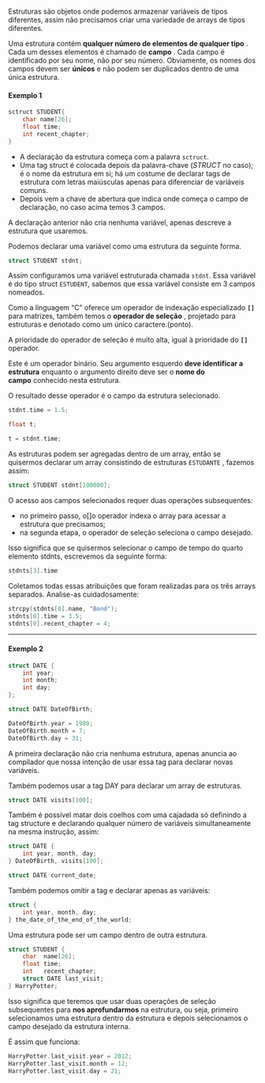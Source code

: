 Estruturas são objetos onde podemos armazenar variáveis de tipos diferentes, assim não precisamos criar uma variedade de arrays de tipos diferentes.

Uma estrutura contém **qualquer número de elementos de qualquer tipo** . Cada um desses elementos é chamado de **campo** . Cada campo é identificado por seu nome, não por seu número. Obviamente, os nomes dos campos devem ser **únicos** e não podem ser duplicados dentro de uma única estrutura.

#### Exemplo 1
```c
sctruct STUDENT{
	char name[26];
	float time;
	int recent_chapter;
}
```

- A declaração da estrutura começa com a palavra ``sctruct``.
- Uma tag struct é colocada depois da palavra-chave (_STRUCT_ no caso); é o nome da estrutura em si; há um costume de declarar tags de estrutura com letras maiúsculas apenas para diferenciar de variáveis comuns.
- Depois vem a chave de abertura que indica onde começa o campo de declaração, no caso acima temos 3 campos.

A declaração anterior não cria nenhuma variável, apenas descreve a estrutura que usaremos.

Podemos declarar uma variável como uma estrutura da seguinte forma.

```c
struct STUDENT stdnt;
```
Assim configuramos uma variável estruturada chamada `stdnt`. Essa variável é do tipo struct `ESTUDENT`, sabemos que essa variável consiste em 3 campos nomeados.

Como a linguagem “C” oferece um operador de indexação especializado **`[]`** para matrizes, também temos o **operador de seleção** , projetado para estruturas e denotado como um único caractere.(ponto).

A prioridade do operador de seleção é muito alta, igual à prioridade do **``[]``** operador.

Este é um operador binário. Seu argumento esquerdo **deve identificar a estrutura** enquanto o argumento direito deve ser o **nome do campo** conhecido nesta estrutura.

O resultado desse operador é o campo da estrutura selecionado.

```c
stdnt.time = 1.5;

float t;

t = stdnt.time;
```

As estruturas podem ser agregadas dentro de um array, então se quisermos declarar um array consistindo de estruturas ``ESTUDANTE`` , fazemos assim:

```c
struct STUDENT stdnt[100000];
```

O acesso aos campos selecionados requer duas operações subsequentes:

- no primeiro passo, o[]o operador indexa o array para acessar a estrutura que precisamos;
- na segunda etapa, o operador de seleção seleciona o campo desejado.

Isso significa que se quisermos selecionar o campo de tempo do quarto elemento stdnts, escrevemos da seguinte forma:

```c
stdnts[3].time
```

Coletamos todas essas atribuições que foram realizadas para os três arrays separados. Analise-as cuidadosamente:

```c
strcpy(stdnts[0].name, "Bond");
stdnts[0].time = 3.5;
stdnts[0].recent_chapter = 4;
```

---
#### Exemplo 2

```c
struct DATE {
    int year;
    int month;
    int day;
};

struct DATE DateOfBirth;

DateOfBirth.year = 1980;
DateOfBirth.month = 7;
DateOfBirth.day = 31;
```
A primeira declaração não cria nenhuma estrutura, apenas anuncia ao compilador que nossa intenção de usar essa tag para declarar novas variáveis.

Também podemos usar a tag DAY para declarar um array de estruturas.

```c
struct DATE visits[100];
```

Também é possível matar dois coelhos com uma cajadada só definindo a tag structure e declarando qualquer número de variáveis ​​simultaneamente na mesma instrução, assim:

```c
struct DATE {
	int year, month, day;
} DateOfBirth, visits[100];

struct DATE current_date;
```

Também podemos omitir a tag e declarar apenas as variáveis:

```c
struct {
	int year, month, day;
} the_date_of_the_end_of_the_world;
```

Uma estrutura pode ser um campo dentro de outra estrutura.

```c
struct STUDENT {
    char  name[26];
    float time;
    int   recent_chapter;
    struct DATE last_visit;
} HarryPotter;
```

Isso significa que teremos que usar duas operações de seleção subsequentes para **nos aprofundarmos** na estrutura, ou seja, primeiro selecionamos uma estrutura dentro da estrutura e depois selecionamos o campo desejado da estrutura interna.

É assim que funciona:

```c
HarryPotter.last_visit.year = 2012;
HarryPotter.last_visit.month = 12;
HarryPotter.last_visit.day = 21;
```
